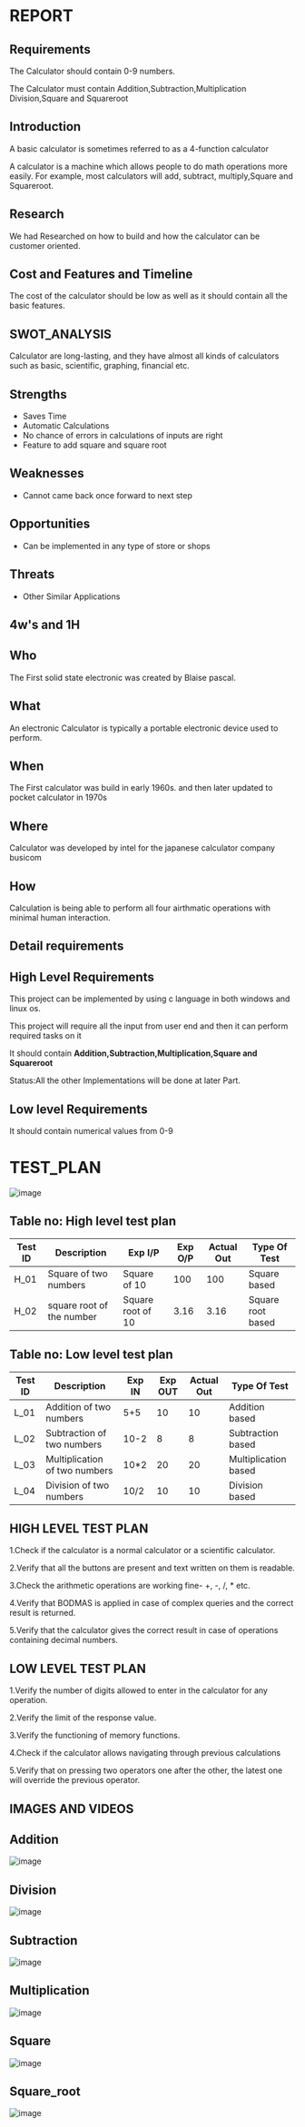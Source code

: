 # REPORT

## Requirements

The Calculator should contain 0-9 numbers.

The Calculator must contain Addition,Subtraction,Multiplication Division,Square and Squareroot

## Introduction
 
A basic calculator is sometimes referred to as a 4-function calculator

A calculator is a machine which allows people to do math operations more easily. For example, most calculators will add, subtract, multiply,Square and Squareroot.

## Research
 We had Researched on how to build and how the calculator can be customer oriented.

## Cost and Features and Timeline

The cost of the calculator should be low as well as it should contain all the basic features.

## SWOT_ANALYSIS

Calculator are long-lasting, and they have almost all kinds of calculators such as basic, scientific, graphing, financial etc.

## Strengths

-   Saves Time
-   Automatic Calculations
-   No chance of errors in calculations of inputs are right
-   Feature to add square and square root

## Weaknesses

-   Cannot came back once forward to next step

## Opportunities

-    Can be implemented in any type of store or shops

## Threats

-    Other Similar Applications

## 4w's and 1H

## Who
   
The First solid state electronic was created by Blaise pascal.

## What

An electronic Calculator is typically a portable electronic device used to perform.

## When

The First calculator was build in early 1960s. and then later updated to pocket calculator in 1970s


## Where

Calculator was developed by intel for the japanese calculator company busicom

## How

Calculation is being able to perform all four airthmatic operations with minimal human interaction.
## Detail requirements
## High Level Requirements

This project can be implemented by using c language in both windows and linux os.

This project will require all the input from user end and then it can perform required tasks on it

It should contain **Addition,Subtraction,Multiplication,Square and Squareroot**

Status:All the other Implementations will be done at later Part.
##  Low level Requirements
It should contain numerical values from 0-9
# TEST_PLAN
![image](https://user-images.githubusercontent.com/80145154/142767678-dce96330-3b8d-4213-9183-507cae766bbf.png)

## Table no: High level test plan

| **Test ID** | **Description**                                              | **Exp I/P**  | **Exp O/P** | **Actual Out** |**Type Of Test**    |    
|-------------|--------------------------------------------------------------|--------------|-------------|----------------|--------------------|
|  H_01     |Square  of two numbers                                         |Square of 10  |    100      |       100      |Square  based       |
|  H_02      |square root of the number                                   | Square root of 10|   3.16     |       3.16     |Square root based   |

## Table no: Low level test plan

| **Test ID** | **Description**                                              | **Exp IN** | **Exp OUT** | **Actual Out** |**Type Of Test**  |    
|-------------|--------------------------------------------------------------|------------|-------------|----------------|------------------|
|  L_01       | Addition of two numbers                                      |    5+5       |   10        |       10       | Addition based     |
|  L_02       |Subtraction of two numbers                                    |    10-2      |    8        |       8        |Subtraction based   |
|  L_03       |Multiplication of two numbers                                 |    10*2      |    20       |       20       |Multiplication based|
|  L_04       |Division of two numbers                                       |    10/2      |    10       |       10       | Division based     |

## HIGH LEVEL TEST PLAN

1.Check if the calculator is a normal calculator or a scientific calculator.

2.Verify that all the buttons are present and text written on them is readable.

3.Check the arithmetic operations are working fine- +, -, /, * etc.

4.Verify that BODMAS is applied in case of complex queries and the correct result is returned.

5.Verify that the calculator gives the correct result in case of operations containing decimal numbers.

## LOW LEVEL TEST PLAN

1.Verify the number of digits allowed to enter in the calculator for any operation.

2.Verify the limit of the response value.

3.Verify the functioning of memory functions.

4.Check if the calculator allows navigating through previous calculations

5.Verify that on pressing two operators one after the other, the latest one will override the previous operator.

## IMAGES AND VIDEOS
## Addition
![image](https://github.com/shaileshms18/M1_App_Calculator/blob/main/6_Images%20and%20Videos/Addition.png)

## Division
![image](https://github.com/shaileshms18/M1_App_Calculator/blob/main/6_Images%20and%20Videos/Division.png)

## Subtraction
![image](https://github.com/shaileshms18/M1_App_Calculator/blob/main/6_Images%20and%20Videos/Subtraction.png)

## Multiplication
![image](https://github.com/shaileshms18/M1_App_Calculator/blob/main/6_Images%20and%20Videos/Multiplication.png)

## Square
![image](https://github.com/shaileshms18/M1_App_Calculator/blob/main/6_Images%20and%20Videos/Multiplication.png)

## Square_root
![image](https://github.com/shaileshms18/M1_App_Calculator/blob/main/6_Images%20and%20Videos/Square_Root.png)


